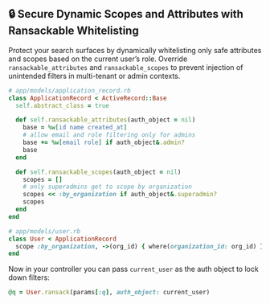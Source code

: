 ## 🔒 Secure Dynamic Scopes and Attributes with Ransackable Whitelisting

Protect your search surfaces by dynamically whitelisting only safe attributes and scopes based on the current user’s role. Override `ransackable_attributes` and `ransackable_scopes` to prevent injection of unintended filters in multi-tenant or admin contexts.

```ruby
# app/models/application_record.rb
class ApplicationRecord < ActiveRecord::Base
  self.abstract_class = true

  def self.ransackable_attributes(auth_object = nil)
    base = %w[id name created_at]
    # allow email and role filtering only for admins
    base += %w[email role] if auth_object&.admin?
    base
  end

  def self.ransackable_scopes(auth_object = nil)
    scopes = []
    # only superadmins get to scope by organization
    scopes << :by_organization if auth_object&.superadmin?
    scopes
  end
end

# app/models/user.rb
class User < ApplicationRecord
  scope :by_organization, ->(org_id) { where(organization_id: org_id) }
end
```

Now in your controller you can pass `current_user` as the auth object to lock down filters:

```ruby
@q = User.ransack(params[:q], auth_object: current_user)
```